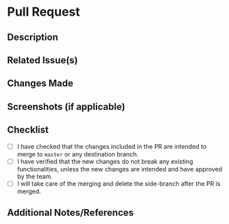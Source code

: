 # Pull Request

## Description
<!-- [Provide a brief description of the changes introduced by this PR. Explain the problem it solves or the feature it adds.] -->

## Related Issue(s)
<!-- [Link to any related issues or tasks, e.g., "Closes #123" or "Fixes #456."] -->

## Changes Made
<!-- [List the specific changes made in this PR, such as code modifications, new files, or updates to documentation.] -->

## Screenshots (if applicable)
<!-- [Include screenshots or images to visually showcase the changes, if applicable.] -->

## Checklist
- [ ] I have checked that the changes included in the PR are intended to merge to `master` or any destination branch.
- [ ] I have verified that the new changes do not break any existing functionalities, unless the new changes are intended and have approved by the team.
- [ ] I will take care of the merging and delete the side-branch after the PR is merged.

## Additional Notes/References
<!-- [Add any additional notes, comments, or context that might be helpful for reviewers or future reference.] -->


